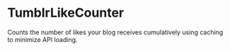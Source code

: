TumblrLikeCounter
=================

Counts the number of likes your blog receives cumulatively using caching to minimize API loading.
